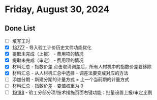 # Friday, August 30, 2024

## Done List

- [ ] 填写工时
- [x] [18777](http://49.4.7.28:8081/task-view-18777.html) - 导入验工计价历史文件功能优化
- [x] 提取未完成（上报） - 费用项的情况
- [x] 提取未完成（审定） - 费用项的情况
- [x] 材料汇总 - 指数价差 点击取消调差后，所有人材机中的指数价差要移除
- [x] 材料汇总 - 从人材机汇总中选择 - 调差法要变成对应的方法
- [ ] 添加分期 - 新建分期的计量方式 = 上一个当前期的计量方式
- [ ] 材料汇总 - 指数价差 - 变值权重为 0
- [ ] [19188](http://49.4.7.28:8081/task-view-19188.html) - 验工分部分项/技术措施页面右键功能：批量设置上报/审定比例
